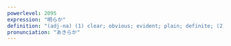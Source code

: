 ```yaml
---
powerlevel: 2095
expression: "明らか"
definition: "(adj-na) (1) clear; obvious; evident; plain; definite; (2) bright; light; (P)"
pronunciation: "あきらか"
---
```

